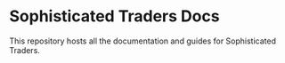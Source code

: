 # Sophisticated Traders Docs
This repository hosts all the documentation and guides for Sophisticated Traders. 
